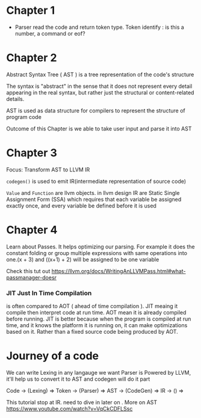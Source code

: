 # Chapter 1
- Parser read the code and return token type. Token identify : is this a number, a command or eof?

# Chapter 2
Abstract Syntax Tree ( AST ) is a tree representation of the code's structure

The syntax is "abstract" in the sense that it does not represent every detail appearing in the real syntax, but rather just the structural or content-related details.

AST is used as data structure for compilers to represent the structure of program code

Outcome of this Chapter is we able to take user input and parse it into AST

# Chapter 3
Focus: Transform AST to LLVM IR

`codegen()` is used to emit IR(intermediate representation of source code)

`Value` and `Function` are llvm objects. in llvm design IR are Static Single Assignment Form (SSA) which requires that each variable be assigned exactly once, and every variable be defined before it is used


# Chapter 4
Learn about Passes. It helps optimizing our parsing. For example it does the constant folding or group multiple expressions with same operations into one.(x + 3) and ((x+1) + 2) will be assigned to be one variable

Check this tut out https://llvm.org/docs/WritingAnLLVMPass.html#what-passmanager-doesr


### JIT Just In Time Compilation
is often compared to AOT ( ahead of time compilation ). JIT meaing it compile then interpret code at run time. AOT mean it is already compiled before running.
JIT is better because when the program is compiled at run time, and it knows the platform it is running on, it can make optimizations based on it. Rather than a fixed source code being produced by AOT.


# Journey of a code
We can write Lexing in any langauge we want
Parser is Powered by LLVM, it'll help us to convert it to AST and codegen will do it part

Code 
-> (Lexing) => Token
-> (Parser) => AST
-> (CodeGen) => IR
-> () => 

This tutorial stop at IR. need to dive in later on .
More on AST https://www.youtube.com/watch?v=VqCkCDFLSsc

























